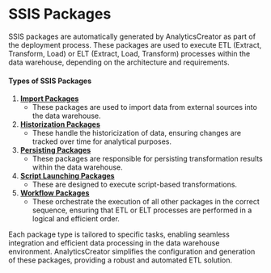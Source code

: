 # SSIS Packages

SSIS packages are automatically generated by AnalyticsCreator as part of the deployment process. These packages are used to execute ETL (Extract, Transform, Load) or ELT (Extract, Load, Transform) processes within the data warehouse, depending on the architecture and requirements.

#### **Types of SSIS Packages**

1. [**Import Packages**](import-package.md)
   * These packages are used to import data from external sources into the data warehouse.
2. [**Historization Packages**](historization-package.md)
   * These handle the historicization of data, ensuring changes are tracked over time for analytical purposes.
3. [**Persisting Packages**](persisting-package.md)
   * These packages are responsible for persisting transformation results within the data warehouse.
4. [**Script Launching Packages**](script-launching-package.md)
   * These are designed to execute script-based transformations.
5. [**Workflow Packages**](workflow-package.md)
   * These orchestrate the execution of all other packages in the correct sequence, ensuring that ETL or ELT processes are performed in a logical and efficient order.

Each package type is tailored to specific tasks, enabling seamless integration and efficient data processing in the data warehouse environment. AnalyticsCreator simplifies the configuration and generation of these packages, providing a robust and automated ETL solution.
